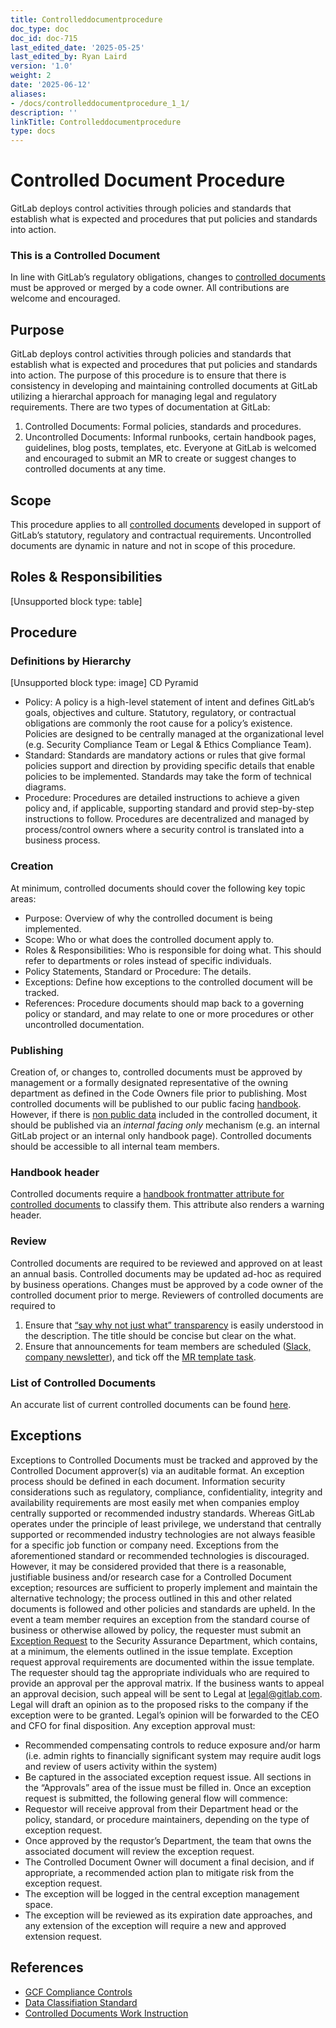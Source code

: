 ```yaml
---
title: Controlleddocumentprocedure
doc_type: doc
doc_id: doc-715
last_edited_date: '2025-05-25'
last_edited_by: Ryan Laird
version: '1.0'
weight: 2
date: '2025-06-12'
aliases:
- /docs/controlleddocumentprocedure_1_1/
description: ''
linkTitle: Controlleddocumentprocedure
type: docs
---
```


# Controlled Document Procedure

GitLab deploys control activities through policies and standards that establish what is expected and procedures that put policies and standards into action.
### This is a Controlled Document
In line with GitLab’s regulatory obligations, changes to [ controlled documents](https://handbook.gitlab.com/handbook/security/controlled-document-procedure/) must be approved or merged by a code owner. All contributions are welcome and encouraged.
## Purpose
GitLab deploys control activities through policies and standards that establish what is expected and procedures that put policies and standards into action.
The purpose of this procedure is to ensure that there is consistency in developing and maintaining controlled documents at GitLab utilizing a hierarchal approach for managing legal and regulatory requirements.
There are two types of documentation at GitLab:
1. Controlled Documents: Formal policies, standards and procedures.
1. Uncontrolled Documents: Informal runbooks, certain handbook pages, guidelines, blog posts, templates, etc.
Everyone at GitLab is welcomed and encouraged to submit an MR to create or suggest changes to controlled documents at any time.
## Scope
This procedure applies to all [controlled documents](https://handbook.gitlab.com/handbook/security/controlled-document-procedure/#list-of-controlled-documents) developed in support of GitLab’s statutory, regulatory and contractual requirements. Uncontrolled documents are dynamic in nature and not in scope of this procedure.
## Roles & Responsibilities
[Unsupported block type: table]
## Procedure
### Definitions by Hierarchy
[Unsupported block type: image]
CD Pyramid
- Policy: A policy is a high-level statement of intent and defines GitLab’s goals, objectives and culture. Statutory, regulatory, or contractual obligations are commonly the root cause for a policy’s existence. Policies are designed to be centrally managed at the organizational level (e.g. Security Compliance Team or Legal & Ethics Compliance Team).
- Standard: Standards are mandatory actions or rules that give formal policies support and direction by providing specific details that enable policies to be implemented. Standards may take the form of technical diagrams.
- Procedure: Procedures are detailed instructions to achieve a given policy and, if applicable, supporting standard and provid step-by-step instructions to follow. Procedures are decentralized and managed by process/control owners where a security control is translated into a business process.
### Creation
At minimum, controlled documents should cover the following key topic areas:
- Purpose: Overview of why the controlled document is being implemented.
- Scope: Who or what does the controlled document apply to.
- Roles & Responsibilities: Who is responsible for doing what. This should refer to departments or roles instead of specific individuals.
- Policy Statements, Standard or Procedure: The details.
- Exceptions: Define how exceptions to the controlled document will be tracked.
- References: Procedure documents should map back to a governing policy or standard, and may relate to one or more procedures or other uncontrolled documentation.
### Publishing
Creation of, or changes to, controlled documents must be approved by management or a formally designated representative of the owning department as defined in the Code Owners file prior to publishing.
Most controlled documents will be published to our public facing [handbook](https://handbook.gitlab.com/). However, if there is [non public data](https://handbook.gitlab.com/handbook/security/data-classification-standard/) included in the controlled document, it should be published via an *internal facing only* mechanism (e.g. an internal GitLab project or an internal only handbook page). Controlled documents should be accessible to all internal team members.
### Handbook header
Controlled documents require a [handbook frontmatter attribute for controlled documents](http://handbook.gitlab.com/docs/frontmatter/) to classify them. This attribute also renders a warning header.
### Review
Controlled documents are required to be reviewed and approved on at least an annual basis. Controlled documents may be updated ad-hoc as required by business operations. Changes must be approved by a code owner of the controlled document prior to merge.
Reviewers of controlled documents are required to
1. Ensure that [“say why not just what” transparency](https://handbook.gitlab.com/handbook/values/#say-why-not-just-what) is easily understood in the description. The title should be concise but clear on the what.
1. Ensure that announcements for team members are scheduled ([Slack, company newsletter](https://handbook.gitlab.com/handbook/people-group/employment-branding/people-communications/)), and tick off the [MR template task](https://gitlab.com/gitlab-com/www-gitlab-com/-/blob/master/.gitlab/merge_request_templates/Default.md).
### List of Controlled Documents
An accurate list of current controlled documents can be found [here](https://codeowners-report-schedule-gitlab-com-gl-securit-4422acedb936dd.gitlab.io/).
## Exceptions
Exceptions to Controlled Documents must be tracked and approved by the Controlled Document approver(s) via an auditable format. An exception process should be defined in each document.
Information security considerations such as regulatory, compliance, confidentiality, integrity and availability requirements are most easily met when companies employ centrally supported or recommended industry standards. Whereas GitLab operates under the principle of least privilege, we understand that centrally supported or recommended industry technologies are not always feasible for a specific job function or company need. Exceptions from the aforementioned standard or recommended technologies is discouraged. However, it may be considered provided that there is a reasonable, justifiable business and/or research case for a Controlled Document exception; resources are sufficient to properly implement and maintain the alternative technology; the process outlined in this and other related documents is followed and other policies and standards are upheld.
In the event a team member requires an exception from the standard course of business or otherwise allowed by policy, the requester must submit an [Exception Request](https://gitlab.com/gitlab-com/gl-security/security-assurance/sec-compliance/exceptions/issues/new?issuable_template=exception_request) to the Security Assurance Department, which contains, at a minimum, the elements outlined in the issue template.
Exception request approval requirements are documented within the issue template. The requester should tag the appropriate individuals who are required to provide an approval per the approval matrix.
If the business wants to appeal an approval decision, such appeal will be sent to Legal at [legal@gitlab.com](mailto:legal@gitlab.com). Legal will draft an opinion as to the proposed risks to the company if the exception were to be granted. Legal’s opinion will be forwarded to the CEO and CFO for final disposition.
Any exception approval must:
- Recommended compensating controls to reduce exposure and/or harm (i.e. admin rights to financially significant system may require audit logs and review of users activity within the system)
- Be captured in the associated exception request issue. All sections in the “Approvals” area of the issue must be filled in.
Once an exception request is submitted, the following general flow will commence:
- Requestor will receive approval from their Department head or the policy, standard, or procedure maintainers, depending on the type of exception request.
- Once approved by the requstor’s Department, the team that owns the associated document will review the exception request. 
- The Controlled Document Owner will document a final decision, and if appropriate, a recommended action plan to mitigate risk from the exception request.
- The exception will be logged in the central exception management space.
- The exception will be reviewed as its expiration date approaches, and any extension of the exception will require a new and approved extension request.
## References
- [GCF Compliance Controls](https://handbook.gitlab.com/handbook/security/security-assurance/security-compliance/sec-controls/)
- [Data Classifiation Standard](https://handbook.gitlab.com/handbook/security/data-classification-standard/)
- [Controlled Documents Work Instruction](https://gitlab.com/gitlab-com/gl-security/security-assurance/governance/controlled-documents-program/-/blob/main/runbooks/controlled_document_annual_review_work_instruction.md)
